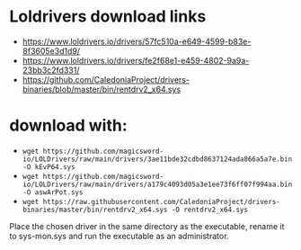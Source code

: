 # Loldrivers download links

* https://www.loldrivers.io/drivers/57fc510a-e649-4599-b83e-8f3605e3d1d9/
* https://www.loldrivers.io/drivers/fe2f68e1-e459-4802-9a9a-23bb3c2fd331/
* https://github.com/CaledoniaProject/drivers-binaries/blob/master/bin/rentdrv2_x64.sys


# download with:

* `wget https://github.com/magicsword-io/LOLDrivers/raw/main/drivers/3ae11bde32cdbd8637124ada866a5a7e.bin -O kEvP64.sys`
* `wget https://github.com/magicsword-io/LOLDrivers/raw/main/drivers/a179c4093d05a3e1ee73f6ff07f994aa.bin -O aswArPot.sys`
* `wget https://raw.githubusercontent.com/CaledoniaProject/drivers-binaries/master/bin/rentdrv2_x64.sys -O rentdrv2_x64.sys`


Place the chosen driver in the same directory as the executable, rename it to sys-mon.sys and run the executable as an administrator.

